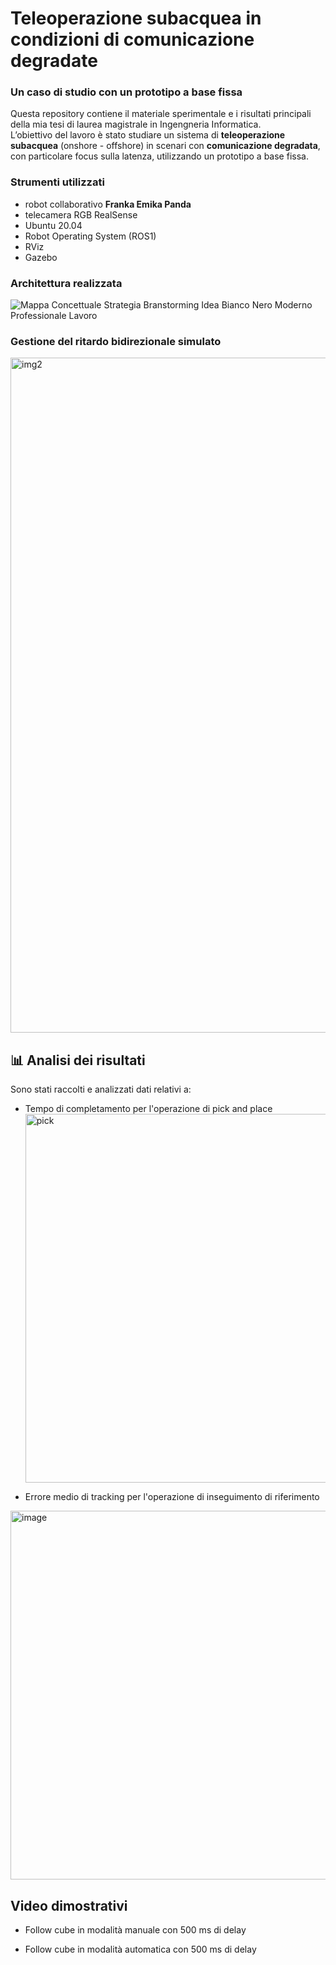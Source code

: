 # Teleoperazione subacquea in condizioni di comunicazione degradate
### Un caso di studio con un prototipo a base fissa

Questa repository contiene il materiale sperimentale e i risultati principali della mia tesi di laurea magistrale in Ingengneria Informatica.  
L’obiettivo del lavoro è stato studiare un sistema di **teleoperazione subacquea** (onshore - offshore) in scenari con **comunicazione degradata**, con particolare focus sulla latenza, utilizzando un prototipo a base fissa.

### Strumenti utilizzati
- robot collaborativo **Franka Emika Panda**
- telecamera RGB RealSense
- Ubuntu 20.04
- Robot Operating System (ROS1)
- RViz
- Gazebo

### Architettura realizzata
![Mappa Concettuale Strategia Branstorming Idea Bianco Nero Moderno Professionale Lavoro](https://github.com/user-attachments/assets/c59fe8df-ef2f-4676-b024-0ae1c09d6ad4)

### Gestione del ritardo bidirezionale simulato
<img width="1920" height="1080" alt="img2" src="https://github.com/user-attachments/assets/ab035cec-8814-4d01-b0c9-b986567e7c48" />


## 📊 Analisi dei risultati
Sono stati raccolti e analizzati dati relativi a:
- Tempo di completamento per l'operazione di pick and place
  <img width="989" height="590" alt="pick" src="https://github.com/user-attachments/assets/220f88ad-589e-4831-ac25-2cae993bd01b" />

- Errore medio di tracking per l'operazione di inseguimento di riferimento
    
<img width="1189" height="590" alt="image" src="https://github.com/user-attachments/assets/8a9adb69-19fc-4214-b91a-c6d64ec10dc9" />

## Video dimostrativi 
- Follow cube in modalità manuale con 500 ms di delay

- Follow cube in modalità automatica con 500 ms di delay



  
